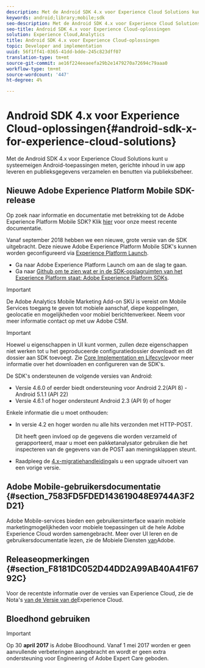 ```yaml
---
description: Met de Android SDK 4.x voor Experience Cloud Solutions kunt u systeemeigen Android-toepassingen meten, gerichte inhoud in uw app leveren en publieksgegevens verzamelen en benutten via publieksbeheer.
keywords: android;library;mobile;sdk
seo-description: Met de Android SDK 4.x voor Experience Cloud Solutions kunt u systeemeigen Android-toepassingen meten, gerichte inhoud in uw app leveren en publieksgegevens verzamelen en benutten via publieksbeheer.
seo-title: Android SDK 4.x voor Experience Cloud-oplossingen
solution: Experience Cloud,Analytics
title: Android SDK 4.x voor Experience Cloud-oplossingen
topic: Developer and implementation
uuid: 56f1ff41-0365-41dd-bdde-245c823dff07
translation-type: tm+mt
source-git-commit: ae16f224eeaeefa29b2e1479270a72694c79aaa0
workflow-type: tm+mt
source-wordcount: '447'
ht-degree: 4%

---
```



# Android SDK 4.x voor Experience Cloud-oplossingen{#android-sdk-x-for-experience-cloud-solutions}

Met de Android SDK 4.x voor Experience Cloud Solutions kunt u systeemeigen Android-toepassingen meten, gerichte inhoud in uw app leveren en publieksgegevens verzamelen en benutten via publieksbeheer.

## Nieuwe Adobe Experience Platform Mobile SDK-release

Op zoek naar informatie en documentatie met betrekking tot de Adobe Experience Platform Mobile SDK? Klik [hier](https://aep-sdks.gitbook.io/docs/) voor onze meest recente documentatie.

Vanaf september 2018 hebben we een nieuwe, grote versie van de SDK uitgebracht. Deze nieuwe Adobe Experience Platform Mobile SDK&#39;s kunnen worden geconfigureerd via [Experience Platform Launch](https://www.adobe.com/experience-platform/launch.html).

* Ga naar Adobe Experience Platform Launch om aan de slag te gaan.
* Ga naar [Github om te zien wat er in de SDK-opslagruimten van het Experience Platform staat: Adobe Experience Platform SDKs](https://github.com/Adobe-Marketing-Cloud/acp-sdks).

>[!IMPORTANT]
>
>De Adobe Analytics Mobile Marketing Add-on SKU is vereist om Mobile Services toegang te geven tot mobiele aanschaf, diepe koppelingen, geolocatie en mogelijkheden voor mobiel berichtenverkeer. Neem voor meer informatie contact op met uw Adobe CSM.

>[!IMPORTANT]
>
>Hoewel u eigenschappen in UI kunt vormen, zullen deze eigenschappen niet werken tot u het geproduceerde configuratiedossier downloadt en dit dossier aan SDK toevoegt. Zie [Core Implementation en Lifecycle](/help/android/getting-started/dev-qs.md)voor meer informatie over het downloaden en configureren van de SDK&#39;s.

De SDK&#39;s ondersteunen de volgende versies van Android:

* Versie 4.6.0 of eerder biedt ondersteuning voor Android 2.2(API 8) - Android 5.1.1 (API 22)
* Versie 4.6.1 of hoger ondersteunt Android 2.3 (API 9) of hoger

Enkele informatie die u moet onthouden:

* In versie 4.2 en hoger worden nu alle hits verzonden met HTTP-POST.

   Dit heeft geen invloed op de gegevens die worden verzameld of gerapporteerd, maar u moet een pakketanalysator gebruiken die het inspecteren van de gegevens van de POST aan meningsklappen steunt.

* Raadpleeg de [4.x-migratiehandleiding](/help/android/getting-started/migration-v3.md)als u een upgrade uitvoert van een vorige versie.

## Adobe Mobile-gebruikersdocumentatie {#section_7583FD5FDED143619048E9744A3F2D21}

Adobe Mobile-services bieden een gebruikersinterface waarin mobiele marketingmogelijkheden voor mobiele toepassingen uit de hele Adobe Experience Cloud worden samengebracht. Meer over UI leren en de gebruikersdocumentatie lezen, zie de Mobiele Diensten [van](https://docs.adobe.com/content/help/en/mobile-services/using/home.html)Adobe.

## Releaseopmerkingen {#section_F8181DC052D44DD2A99AB40A41F6792C}

Voor de recentste informatie over de versies van Experience Cloud, zie de Nota&#39;s [van de Versie van de](https://docs.adobe.com/content/help/nl-NL/release-notes/experience-cloud/current.html)Experience Cloud.

## Bloedhond gebruiken

>[!IMPORTANT]
>
>Op 30 **april 2017** is Adobe Bloodhound. Vanaf 1 mei 2017 worden er geen aanvullende verbeteringen aangebracht en wordt er geen extra ondersteuning voor Engineering of Adobe Expert Care geboden.
